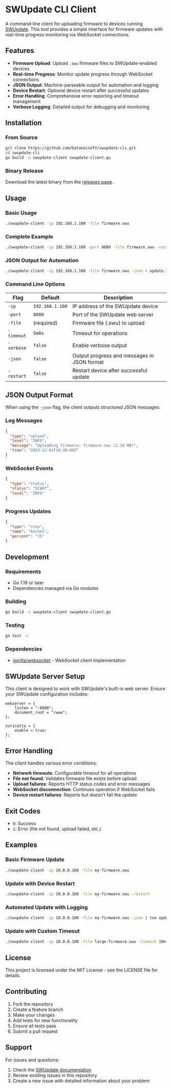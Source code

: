 # SWUpdate CLI Client

A command-line client for uploading firmware to devices running [SWUpdate](https://sbabic.github.io/swupdate/). This tool provides a simple interface for firmware updates with real-time progress monitoring via WebSocket connections.

## Features

- **Firmware Upload**: Upload `.swu` firmware files to SWUpdate-enabled devices
- **Real-time Progress**: Monitor update progress through WebSocket connections
- **JSON Output**: Machine-parseable output for automation and logging
- **Device Restart**: Optional device restart after successful updates
- **Error Handling**: Comprehensive error reporting and timeout management
- **Verbose Logging**: Detailed output for debugging and monitoring

## Installation

### From Source

```bash
git clone https://github.com/DatanoiseTV/swupdate-cli.git
cd swupdate-cli
go build -o swupdate-client swupdate-client.go
```

### Binary Release

Download the latest binary from the [releases page](https://github.com/DatanoiseTV/swupdate-cli/releases).

## Usage

### Basic Usage

```bash
./swupdate-client -ip 192.168.1.100 -file firmware.swu
```

### Complete Example

```bash
./swupdate-client -ip 192.168.1.100 -port 8080 -file firmware.swu -restart -verbose
```

### JSON Output for Automation

```bash
./swupdate-client -ip 192.168.1.100 -file firmware.swu -json > update.log
```

### Command Line Options

| Flag | Default | Description |
|------|---------|-------------|
| `-ip` | `192.168.1.100` | IP address of the SWUpdate device |
| `-port` | `8080` | Port of the SWUpdate web server |
| `-file` | (required) | Firmware file (.swu) to upload |
| `-timeout` | `5m0s` | Timeout for operations |
| `-verbose` | `false` | Enable verbose output |
| `-json` | `false` | Output progress and messages in JSON format |
| `-restart` | `false` | Restart device after successful update |

## JSON Output Format

When using the `-json` flag, the client outputs structured JSON messages:

### Log Messages
```json
{
  "type": "upload",
  "level": "INFO", 
  "message": "Uploading firmware: firmware.swu (2.34 MB)",
  "time": "2023-12-01T10:30:00Z"
}
```

### WebSocket Events
```json
{
  "type": "status",
  "status": "START",
  "level": "INFO"
}
```

### Progress Updates
```json
{
  "type": "step",
  "name": "kernel",
  "percent": "75"
}
```

## Development

### Requirements

- Go 1.19 or later
- Dependencies managed via Go modules

### Building

```bash
go build -o swupdate-client swupdate-client.go
```

### Testing

```bash
go test -v
```

### Dependencies

- [gorilla/websocket](https://github.com/gorilla/websocket) - WebSocket client implementation

## SWUpdate Server Setup

This client is designed to work with SWUpdate's built-in web server. Ensure your SWUpdate configuration includes:

```
webserver = {
    listen = ":8080";
    document_root = "/www";
};

suricatta = {
    enable = true;
};
```

## Error Handling

The client handles various error conditions:

- **Network timeouts**: Configurable timeout for all operations
- **File not found**: Validates firmware file exists before upload
- **Upload failures**: Reports HTTP status codes and error messages
- **WebSocket disconnection**: Continues operation if WebSocket fails
- **Device restart failures**: Reports but doesn't fail the update

## Exit Codes

- `0`: Success
- `1`: Error (file not found, upload failed, etc.)

## Examples

### Basic Firmware Update
```bash
./swupdate-client -ip 10.0.0.100 -file my-firmware.swu
```

### Update with Device Restart
```bash
./swupdate-client -ip 10.0.0.100 -file my-firmware.swu -restart
```

### Automated Update with Logging
```bash
./swupdate-client -ip 10.0.0.100 -file my-firmware.swu -json | tee update-$(date +%Y%m%d).log
```

### Update with Custom Timeout
```bash
./swupdate-client -ip 10.0.0.100 -file large-firmware.swu -timeout 10m
```

## License

This project is licensed under the MIT License - see the LICENSE file for details.

## Contributing

1. Fork the repository
2. Create a feature branch
3. Make your changes
4. Add tests for new functionality
5. Ensure all tests pass
6. Submit a pull request

## Support

For issues and questions:

1. Check the [SWUpdate documentation](https://sbabic.github.io/swupdate/)
2. Review existing issues in this repository
3. Create a new issue with detailed information about your problem